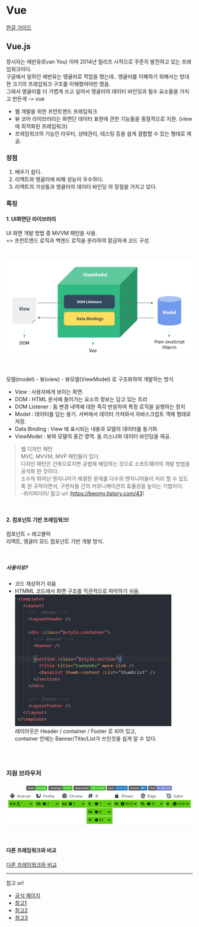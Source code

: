 # Vue

<a href="https://kr.vuejs.org/v2/guide/index.html" target="_blank">한글 가이드</a>


## Vue.js

창시자는 에반유(Evan You) 이며 2014년 릴리즈 시작으로 꾸준히 발전하고 있는 프레임워크이다.<br>
구글에서 일하던 에반유는 앵귤러로 작업을 했는데.. 앵귤러를 이해하기 위해서는 방대한 크기의 프레임워크 구조를 이해했어야만 했음. <br>
그래서 앵귤러를 더 가볍게 쓰고 싶어서 앵귤러의 데이터 바인딩과 필수 요소들을 가지고 만든게 -> vue<br>

- 웹 개발을 위한 프런트엔드 프레임워크
- 뷰 코어 라이브러리는 화면단 데이터 표현에 관한 기능들을 중점적으로 지원. (view에 최적화된 프레임워크)
- 프레임워크의 기능인 라우터, 상태관리, 테스팅 등을 쉽게 결합할 수 있는 형태로 제공.


### 장점
1. 배우기 쉽다.
2. 리액트와 앵귤러에 비해 성능이 우수하다.
3. 리액트의 가상돔과 앵귤러의 데이터 바인딩 의 장점을 가지고 있다.


### 특징
#### 1. UI화면단 라이브러리<br>
UI 화면 개발 방법 중 MVVM 패턴을 사용. <br>
=> 프런트엔드 로직과 백엔드 로직을 분리하여 깔금하게 코드 구성.

<br>

![mvvm](img/mvvm.PNG)

<br>

모델(model) - 뷰(view) - 뷰모델(ViewModel) 로 구조화하여 개발하는 방식
- View : 사용자에게 보이는 화면.
- DOM : HTML 문서에 들어가는 요소의 정보는 담고 있는 트리
- DOM Listener : 돔 변경 내역에 대한 즉각 반응하여 특정 로직을 실행하는 장치
- Model : 데이터를 담는 용기. 서버에서 데이터 가져와서 자바스크립트 객체 형태로 저장.
- Data Binding : View 에 표시되는 내용과 모델의 데이터를 동기화.
- ViewModel : 뷰와 모델의 중간 영역. 돔 리스너와 데이터 바인딩을 제공.

> 웹 디자인 패턴<br>
> MVC, MVVM, MVP 패턴들이 있다.<br>
> 디자인 패턴은 건축으로치면 공법에 해당하는 것으로 소프트웨어의 개발 방법을 공식화 한 것이다. <br>
소수의 뛰어난 엔지니어가 해결한 문제를 다수의 엔지니어들이 처리 할 수 있도록 한 규칙이면서, 구현자들 간의 커뮤니케이션의 효율성을 높이는 기법이다. <br>
-위키피디아/ 참고 url (https://beomy.tistory.com/43)
>

<br>

#### 2. 컴포넌트 기반 프레임워크!

컴포넌트 = 레고블럭<br>
리액트, 앵귤러 모드 컴포넌트 기반 개발 방식.

<br>

##### 사용이유?

- 코드 재상하기 쉬움
- HTMML 코드에서 화면 구조를 직관적으로 파악하기 쉬움.<br>
  ![mvvm](img/block.PNG)<br>
  레이아웃은 Header / container / Footer 로 되어 있고,<br>
  container 안에는 Banner/Title/List가 쓰인것을 쉽게 알 수 있다.

<br>
<br>

### 지원 브라우저
![mvvm](img/browser.PNG)


<br>


#### 다른 프레임워크와 비교
<a href="https://kr.vuejs.org/v2/guide/comparison.html">다른 프레임워크와 비교</a>



<hr>

참고 url
- [공식 페이지](https://kr.vuejs.org/v2/guide/index.html)
- <a href="https://k39335.tistory.com/60?category=701079">참고1</a>
- <a href="https://joshua1988.github.io/web-development/vuejs/vuejs-tutorial-for-beginner/#vuejs%EB%9E%80-%EB%AC%B4%EC%97%87%EC%9D%B8%EA%B0%80">참고2</a>
- <a href="https://meetup.toast.com/posts/99">참고3</a>
